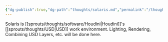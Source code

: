 ```yaml
---
{"dg-publish":true,"dg-path":"thoughts/solaris.md","permalink":"/thoughts/solaris/","hide":true}
---
```


Solaris is [[sprouts/thoughts/software/Houdini\|Houdini]]'s [[sprouts/thoughts/USD\|USD]] work environment. Lighting, Rendering, Combining USD Layers, etc. will be done here.